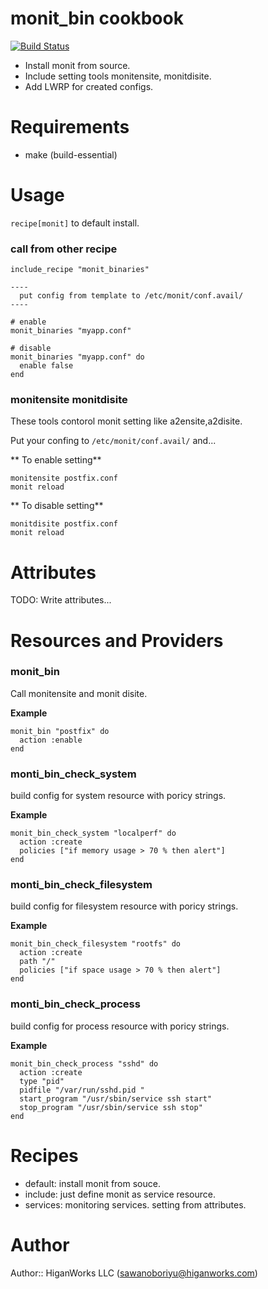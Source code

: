 # monit_bin cookbook
[![Build Status](https://secure.travis-ci.org/higanworks-cookbooks/monit_bin.png?branch=master)](https://travis-ci.org/higanworks-cookbooks/monit_bin)

* Install monit from source.
* Include setting tools monitensite, monitdisite.
* Add LWRP for created configs.

# Requirements

* make (build-essential)

# Usage

`recipe[monit]` to default install.

### call from other recipe

<pre><code>include_recipe "monit_binaries"

----
  put config from template to /etc/monit/conf.avail/
----

# enable
monit_binaries "myapp.conf"

# disable
monit_binaries "myapp.conf" do
  enable false
end
</code></pre>


### monitensite monitdisite

These tools contorol monit setting like a2ensite,a2disite.

Put your confing to `/etc/monit/conf.avail/` and...

** To enable setting**

    monitensite postfix.conf  
    monit reload

** To disable setting**

    monitdisite postfix.conf
    monit reload


# Attributes

TODO: Write attributes...

# Resources and Providers

### monit_bin

Call monitensite and monit disite.

**Example**
<pre><code>monit_bin "postfix" do
  action :enable
end</code></pre>

### monti_bin_check_system

build config for system resource with poricy strings.

**Example**
<pre><code>monit_bin_check_system "localperf" do
  action :create
  policies ["if memory usage > 70 % then alert"]
end</code></pre>


### monti_bin_check_filesystem

build config for filesystem resource with poricy strings.

**Example**
<pre><code>monit_bin_check_filesystem "rootfs" do
  action :create
  path "/"
  policies ["if space usage > 70 % then alert"]
end</code></pre>

### monti_bin_check_process

build config for process resource with poricy strings.

**Example**
<pre><code>monit_bin_check_process "sshd" do
  action :create
  type "pid"
  pidfile "/var/run/sshd.pid "
  start_program "/usr/sbin/service ssh start"
  stop_program "/usr/sbin/service ssh stop"
end</code></pre>


# Recipes

* default: install monit from souce.
* include: just define monit as service resource.
* services: monitoring services. setting from attributes.

# Author

Author:: HiganWorks LLC (<sawanoboriyu@higanworks.com>)
